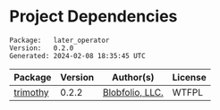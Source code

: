 # Project Dependencies
    Package:   later_operator
    Version:   0.2.0
    Generated: 2024-02-08 18:35:45 UTC

| Package | Version | Author(s) | License |
| ---- | ---- | ---- | ---- |
| [trimothy](https://github.com/Blobfolio/trimothy) | 0.2.2 | [Blobfolio, LLC.](mailto:hello@blobfolio.com) | WTFPL |
